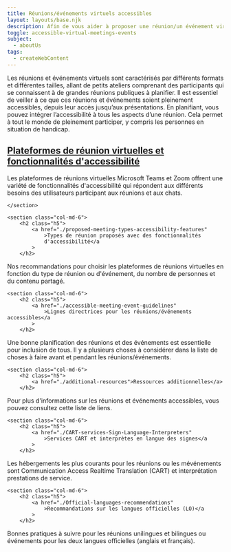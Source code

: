 ```yaml
---
title: Réunions/événements virtuels accessibles
layout: layouts/base.njk
description: Afin de vous aider à proposer une réunion/un événement virtuel entièrement accessible, qu'il s'agisse d'une session de formation, d'une réunion, d'un kiosque ou d'un événement portes ouvertes, l'Office de l'accessibilité informatique (ITAO) a rassemblé les informations les plus pertinentes sur le sujet.
toggle: accessible-virtual-meetings-events
subject:
  - aboutUs
tags:
  - createWebContent
---
```


Les réunions et événements virtuels sont caractérisés par différents formats et différentes tailles, allant de petits ateliers comprenant des participants qui se connaissent à de grandes réunions publiques à planifier. Il est essentiel de veiller à ce que ces réunions et événements soient pleinement accessibles, depuis leur accès jusqu’aux présentations. En planifiant, vous pouvez intégrer l’accessibilité à tous les aspects d’une réunion. Cela permet à tout le monde de pleinement participer, y compris les personnes en situation de handicap.

<div class="row wb-eqht">
	<section class="col-md-6">
		<h2 class="h5">
			<a href="./virtual-meeting-platforms-accessibility-features"
				>Plateformes de réunion virtuelles et fonctionnalités
				d'accessibilité</a
			>
		</h2>
Les plateformes de réunions virtuelles Microsoft Teams et Zoom offrent une variété de fonctionnalités d'accessibilité qui répondent aux différents besoins des utilisateurs participant aux réunions et aux chats.

    </section>

    <section class="col-md-6">
    	<h2 class="h5">
    		<a href="./proposed-meeting-types-accessibility-features"
    			>Types de réunion proposés avec des fonctionnalités
    			d'accessibilité</a
    		>
    	</h2>

Nos recommandations pour choisir les plateformes de réunions virtuelles en fonction du type de réunion ou d'événement, du nombre de personnes et du contenu partagé.
</section>

    <section class="col-md-6">
    	<h2 class="h5">
    		<a href="./accessible-meeting-event-guidelines"
    			>Lignes directrices pour les réunions/événements accessibles</a
    		>
    	</h2>

Une bonne planification des réunions et des événements est essentielle pour inclusion de tous. Il y a plusieurs choses à considérer dans la liste de choses à faire avant et pendant les réunions/événements.
</section>

    <section class="col-md-6">
    	<h2 class="h5">
    		<a href="./additional-resources">Ressources additionnelles</a>
    	</h2>

Pour plus d'informations sur les réunions et événements accessibles, vous pouvez consultez cette liste de liens.
</section>

    <section class="col-md-6">
    	<h2 class="h5">
    		<a href="./CART-services-Sign-Language-Interpreters"
    			>Services CART et interprètes en langue des signes</a
    		>
    	</h2>

Les hébergements les plus courants pour les réunions ou les mévénements sont Communication Access Realtime Translation (CART) et interprétation prestations de service.
</section>

    <section class="col-md-6">
    	<h2 class="h5">
    		<a href="./Official-languages-recommendations"
    			>Recommandations sur les langues officielles (LO)</a
    		>
    	</h2>

Bonnes pratiques à suivre pour les réunions unilingues et bilingues ou événements pour les deux langues officielles (anglais et français).
</section>

</div>
